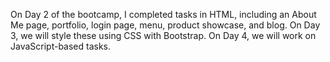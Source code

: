 On Day 2 of the bootcamp, I completed tasks in HTML, including an About Me page, portfolio, login page, menu, product showcase, and blog. On Day 3, we will style these using CSS with Bootstrap. On Day 4, we will work on JavaScript-based tasks.

